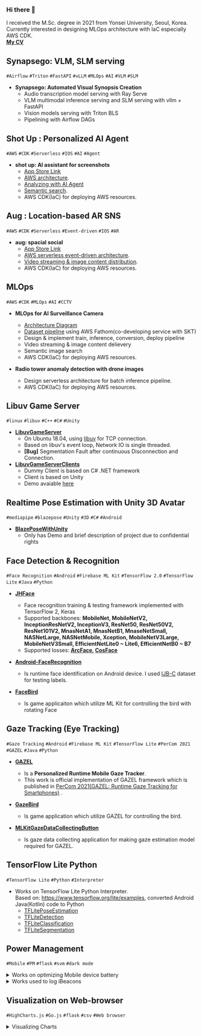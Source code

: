 ### Hi there 👋
I received the M.Sc. degree in 2021 from Yonsei University, Seoul, Korea. Currently interested in designing MLOps architecture with IaC especially AWS CDK.\
[**My CV**](https://github.com/joonb14/joonb14/blob/master/CV.md)

## Synapsego: VLM, SLM serving

<p>
	<code>#Airflow</code>
	<code>#Triton</code>
	<code>#FastAPI</code>
	<code>#vLLM</code>
	<code>#MLOps</code>
	<code>#AI</code>
	<code>#VLM</code>
	<code>#SLM</code>
</p>  

* **Synapsego: Automated Visual Synopsis Creation**
	* Audio transcription model serving with Ray Serve
	* VLM multimodal inference serving and SLM serving with vllm + FastAPI
	* Vision models serving with Triton BLS
	* Pipelining with Airflow DAGs

## Shot Up : Personalized AI Agent

<p>
	<code>#AWS</code>
	<code>#CDK</code>
	<code>#Serverless</code>
	<code>#IOS</code>
	<code>#AI</code>
	<code>#Agent</code>
</p>  

* **shot up: AI assistant for screenshots**
  * [App Store Link](https://apps.apple.com/us/app/shotup-ai/id6738339711)
  * [AWS architecture](https://github.com/joonb14/docs-joonb14/blob/main/ShotUp/shotup.png). 
  * [Analyzing with AI Agent](https://github.com/joonb14/docs-joonb14/blob/main/ShotUp/analyze_screenshot.png)
  * [Semantic search](https://github.com/joonb14/docs-joonb14/blob/main/ShotUp/search.png).
  * AWS CDK(IaC) for deploying AWS resources.

## Aug : Location-based AR SNS

<p>
	<code>#AWS</code>
	<code>#CDK</code>
	<code>#Serverless</code>
	<code>#Event-driven</code>
	<code>#IOS</code>
	<code>#AR</code>
</p>  

* **aug: spacial social**
  * [App Store Link](https://apps.apple.com/app/aug-spatial-social/id6464393167)
  * [AWS serverless event-driven architecture](https://github.com/joonb14/docs-joonb14/blob/main/Aug/aug.png). 
  * [Video streaming & image content distribution](https://github.com/joonb14/docs-joonb14/blob/main/Aug/aug-cdn.png).
  * AWS CDK(IaC) for deploying AWS resources.

## MLOps

<p>
	<code>#AWS</code>
	<code>#CDK</code>
	<code>#MLOps</code>
	<code>#AI</code>
	<code>#CCTV</code>
</p>  

* **MLOps for AI Surveillance Camera**
  * [Architecture Diagram](https://github.com/joonb14/docs-joonb14/blob/main/SKT/cvops.png)
  * [Dataset pipeline](https://github.com/joonb14/docs-joonb14/blob/main/SKT/sample-mgmt.jpg) using AWS Fathom(co-developing service with SKT)
  * Design & implement train, inference, conversion, deploy pipeline
  * Video streaming & image content delievery
  * Semantic image search
  * AWS CDK(IaC) for deploying AWS resources.

* **Radio tower anomaly detection with drone images**
  * Design serverless architecture for batch inference pipeline.
  * AWS CDK(IaC) for deploying AWS resources.

## Libuv Game Server

<p>
	<code>#linux</code>
	<code>#libuv</code>
	<code>#C++</code>
	<code>#C#</code>
	<code>#Unity</code>
</p>  

* **[LibuvGameServer](https://github.com/joonb14/LibuvGameServer)**
  * On Ubuntu 18.04, using [libuv](https://github.com/libuv/libuv) for TCP connection.
  * Based on libuv's event loop, Network IO is single threaded.
  * **[Bug]** Segmentation Fault after continuous Disconnection and Connection.
* **[LibuvGameServerClients](https://github.com/joonb14/LibuvGameServerClients)**
  * Dummy Client is based on C# .NET framework
  * Client is based on Unity
  * Demo avaiable [here](https://github.com/joonb14/LibuvGameServerClients) 

## Realtime Pose Estimation with Unity 3D Avatar

<p>
	<code>#mediapipe</code>
	<code>#blazepose</code>
	<code>#Unity</code>
	<code>#3D</code>
	<code>#C#</code>
	<code>#Android</code>
</p>  

* **[BlazePoseWithUnity](https://github.com/joonb14/BlazePoseWithUnity)**
  * Only has Demo and brief description of project due to confidential rights

## Face Detection & Recognition

<p>
	<code>#Face Recognition</code>
	<code>#Android</code>
	<code>#Firebase ML Kit</code>
	<code>#TensorFlow 2.0</code>
	<code>#TensorFlow Lite</code>
	<code>#Java</code>
	<code>#Python</code>
</p>  

* **[JHFace](https://github.com/joonb14/JHFace)**
  * Face recognition training & testing framework implemented with TensorFlow 2, Keras
  * Supported backbones: **MobileNet, MobileNetV2, InceptionResNetV2, InceptionV3, ResNet50, ResNet50V2, ResNet101V2, MnasNetA1, MnasNetB1, MnaseNetSmall, NASNetLarge, NASNetMobile, Xception, MobileNetV3Large, MobileNetV3Small, EfficientNetLite0 ~ Lite6, EfficientNetB0 ~ B7**
  * Supported losses: **[ArcFace](https://openaccess.thecvf.com/content_CVPR_2019/html/Deng_ArcFace_Additive_Angular_Margin_Loss_for_Deep_Face_Recognition_CVPR_2019_paper.html), [CosFace](https://openaccess.thecvf.com/content_cvpr_2018/html/Wang_CosFace_Large_Margin_CVPR_2018_paper.html)**

* **[Android-FaceRecognition](https://github.com/joonb14/Android-FaceRecognition)**
  * Is runtime face identification on Android device. I used [IJB-C](https://www.nist.gov/programs-projects/face-challenges) dataset for testing labels.

* **[FaceBird](https://github.com/joonb14/FaceBird)**
  * Is game applicaiton which utilize ML Kit for controlling the bird with rotating Face

## Gaze Tracking (Eye Tracking)
<p>
	<code>#Gaze Tracking</code>
	<code>#Android</code>
	<code>#Firebase ML Kit</code>
	<code>#TensorFlow Lite</code>
	<code>#PerCom 2021</code>
	<code>#GAZEL</code>
	<code>#Java</code>
	<code>#Python</code>
</p>

* <a href="https://github.com/joonb14/GAZEL.git"><b>GAZEL</b></a>
	
	* Is a <b>Personalized Runtime Mobile Gaze Tracker</b>.
	* This work is official implementation of GAZEL framework which is published in [PerCom 2021(GAZEL: Runtime Gaze Tracking for Smartphones)](http://www.percom.org/) .
* <a href="https://github.com/joonb14/GazeBird.git"><b>GazeBird</b></a>
	
	* Is game application which utilize GAZEL for controlling the bird.
* <a href="https://github.com/joonb14/MLKitGazeDataCollectingButton.git"><b>MLKitGazeDataCollectingButton</b></a>
	* Is gaze data collecting application for making gaze estimation model required for GAZEL.

## TensorFlow Lite Python
<p>
	<code>#TensorFlow Lite</code>
	<code>#Python</code>
	<code>#Interpreter</code>
</p>

* Works on TensorFlow Lite Python Interpreter. <br>
  Based on: https://www.tensorflow.org/lite/examples, converted Android Java(Kotlin) code to Python<br>
  * <a href="https://github.com/joonb14/TFLitePoseEstimation.git">TFLitePoseEstimation</a>
  * <a href="https://github.com/joonb14/TFLiteDetection.git">TFLiteDetection</a>
  * <a href="https://github.com/joonb14/TFLiteClassification.git">TFLiteClassification</a>
  * <a href="https://github.com/joonb14/TFLiteSegmentation.git">TFLiteSegmentation</a>

## Power Management
<p>
	<code>#Mobile</code>
	<code>#PM</code>
	<code>#flask</code>
	<code>#svm</code>
	<code>#dark mode</code>
</p>

<details>
<summary>Works on optimizing Mobile device battery</summary>
    <li> <a href="https://github.com/joonb14/Energy_Aware_UI_Design_Tool_ver2">Energy_Aware_UI_Design_Tool_ver2</a></li>
    <li><a href="https://github.com/joonb14/Energy_Aware_UI_Design_Tool.git">Energy_Aware_UI_Design_Tool</a></li>
    <li><a href="https://github.com/joonb14/Power_Usage_of_Pixel_XL_SVM_modeling">Power_Usage_of_Pixel_XL_SVM_modeling</a></li>
    <li> <a href="https://github.com/joonb14/Python3_Image_Clustering">Python3_Image_Clustering</a></li>
    <li> <a href="https://github.com/joonb14/Python3_Monsoon_ADB">Python3_Monsoon_ADB</a></li>
</details>

<details>
<summary>Works used to log iBeacons</summary>
    <li> <a href="https://github.com/joonb14/iBeaconLogging.git">iBeaconLogging</a></li>
</details>

## Visualization on Web-browser
<p>
	<code>#HighCharts.js</code>
	<code>#Go.js</code>
	<code>#flask</code>
	<code>#csv</code>
	<code>#Web browser</code>
</p>

<details>
<summary>Visualizing Charts</summary>
    <li> <a href="https://github.com/joonb14/Flask_Dynamic_Chart.git">Flask_Dynamic_Chart</a></li>
    <li> <a href="https://github.com/joonb14/CSV_to_Highcharts.git">CSV_to_Highcharts</a></li>
</details>
